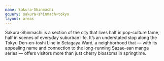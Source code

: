 ```yaml
---
name: Sakura-Shinmachi
gquery: sakura+shinmach+tokyo
layout: areas
---
```

Sakura-Shinmachi is a section of the city that lives half in pop-culture fame, half in scenes of everyday suburban life. It’s an understated stop along the Tokyu Den-en-toshi Line in Setagaya Ward, a neighborhood that — with its appealing name and connection to the long-running Sazae–san manga series — offers visitors more than just cherry blossoms in springtime.
